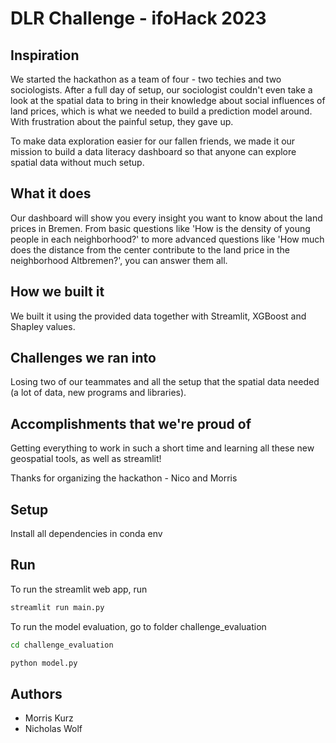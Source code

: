 # DLR Challenge - ifoHack 2023

## Inspiration
We started the hackathon as a team of four - two techies and two sociologists. After a full day of setup, our sociologist couldn't even take a look at the spatial data to bring in their knowledge about social influences of land prices, which is what we needed to build a prediction model around. With frustration about the painful setup, they gave up. 

To make data exploration easier for our fallen friends, we made it our mission to build a data literacy dashboard so that anyone can explore spatial data without much setup.

## What it does
Our dashboard will show you every insight you want to know about the land prices in Bremen. From basic questions like 'How is the density of young people in each neighborhood?' to more advanced questions like 'How much does the distance from the center contribute to the land price in the neighborhood Altbremen?', you can answer them all.

## How we built it
We built it using the provided data together with Streamlit, XGBoost and Shapley values.

## Challenges we ran into
Losing two of our teammates and all the setup that the spatial data needed (a lot of data, new programs and libraries).

## Accomplishments that we're proud of
Getting everything to work in such a short time and learning all these new geospatial tools, as well as streamlit!

Thanks for organizing the hackathon - Nico and Morris
## Setup

Install all dependencies in conda env

## Run

To run the streamlit web app, run

```bash
streamlit run main.py
```

To run the model evaluation, go to folder challenge_evaluation

```bash
cd challenge_evaluation
```

```bash
python model.py
```

## Authors

- Morris Kurz
- Nicholas Wolf
